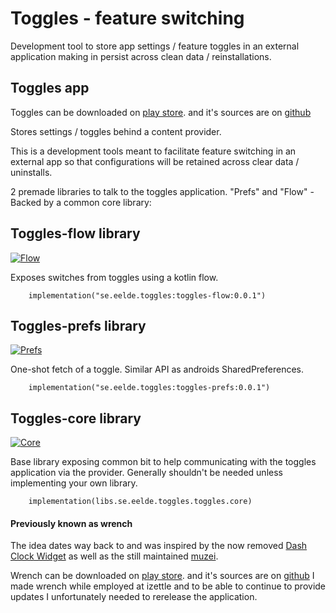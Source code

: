 # Toggles - feature switching

Development tool to store app settings / feature toggles in an external application making in persist across clean data / reinstallations. 

## Toggles app

Toggles can be downloaded on [play store](https://play.google.com/store/apps/details?id=se.eelde.toggles).
and it's sources are on [github](https://github.com/eelde/toggles)

Stores settings / toggles behind a content provider.

This is a development tools meant to facilitate feature switching in an external app so that configurations will be retained across clear data / uninstalls.

2 premade libraries to talk to the toggles application. "Prefs" and "Flow" - Backed by a common core library:

## Toggles-flow library
[![Flow](https://maven-badges.herokuapp.com/maven-central/se.eelde.toggles/toggles-flow/badge.png)](https://maven-badges.herokuapp.com/maven-central/se.eelde.toggles/toggles-flow)

Exposes switches from toggles using a kotlin flow.
``` 
    implementation("se.eelde.toggles:toggles-flow:0.0.1")
```

## Toggles-prefs library
[![Prefs](https://maven-badges.herokuapp.com/maven-central/se.eelde.toggles/toggles-prefs/badge.png)](https://maven-badges.herokuapp.com/maven-central/se.eelde.toggles/toggles-prefs)

One-shot fetch of a toggle. Similar API as androids SharedPreferences.
``` 
    implementation("se.eelde.toggles:toggles-prefs:0.0.1")
```

## Toggles-core library
[![Core](https://maven-badges.herokuapp.com/maven-central/se.eelde.toggles/toggles-core/badge.png)](https://maven-badges.herokuapp.com/maven-central/se.eelde.toggles/toggles-core)

Base library exposing common bit to help communicating with the toggles application via the provider. Generally shouldn't be needed unless implementing your own library.
```
    implementation(libs.se.eelde.toggles.toggles.core)
```

#### Previously known as wrench
The idea dates way back to and was inspired by the now removed [Dash Clock Widget](https://play.google.com/store/apps/details?id=net.nurik.roman.dashclock) as well as the still maintained [muzei](https://play.google.com/store/apps/details?id=net.nurik.roman.muzei).

Wrench can be downloaded on [play store](https://play.google.com/store/apps/details?id=com.izettle.wrench).
and it's sources are on [github](https://github.com/iZettle/wrench)
I made wrench while employed at izettle and to be able to continue to provide updates I unfortunately needed to rerelease the application.
